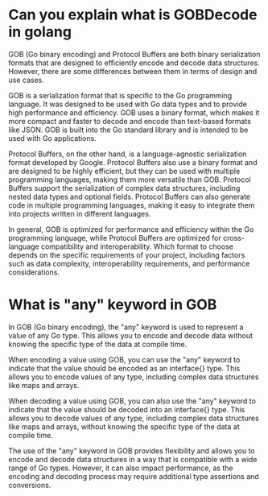 # Can you explain what is GOBDecode in golang

GOB (Go binary encoding) and Protocol Buffers are both binary serialization formats that are designed to efficiently encode and decode data structures. However, there are some differences between them in terms of design and use cases.

GOB is a serialization format that is specific to the Go programming language. It was designed to be used with Go data types and to provide high performance and efficiency. GOB uses a binary format, which makes it more compact and faster to decode and encode than text-based formats like JSON. GOB is built into the Go standard library and is intended to be used with Go applications.

Protocol Buffers, on the other hand, is a language-agnostic serialization format developed by Google. Protocol Buffers also use a binary format and are designed to be highly efficient, but they can be used with multiple programming languages, making them more versatile than GOB. Protocol Buffers support the serialization of complex data structures, including nested data types and optional fields. Protocol Buffers can also generate code in multiple programming languages, making it easy to integrate them into projects written in different languages.

In general, GOB is optimized for performance and efficiency within the Go programming language, while Protocol Buffers are optimized for cross-language compatibility and interoperability. Which format to choose depends on the specific requirements of your project, including factors such as data complexity, interoperability requirements, and performance considerations.

# What is "any" keyword in GOB
In GOB (Go binary encoding), the "any" keyword is used to represent a value of any Go type. This allows you to encode and decode data without knowing the specific type of the data at compile time.

When encoding a value using GOB, you can use the "any" keyword to indicate that the value should be encoded as an interface{} type. This allows you to encode values of any type, including complex data structures like maps and arrays.

When decoding a value using GOB, you can also use the "any" keyword to indicate that the value should be decoded into an interface{} type. This allows you to decode values of any type, including complex data structures like maps and arrays, without knowing the specific type of the data at compile time.

The use of the "any" keyword in GOB provides flexibility and allows you to encode and decode data structures in a way that is compatible with a wide range of Go types. However, it can also impact performance, as the encoding and decoding process may require additional type assertions and conversions.
